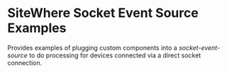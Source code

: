 SiteWhere Socket Event Source Examples
======================================
Provides examples of plugging custom components into a *socket-event-source* to do
processing for devices connected via a direct socket connection.